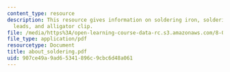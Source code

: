 ```yaml
---
content_type: resource
description: This resource gives information on soldering iron, soldering wires, clip
  leads, and alligator clip.
file: /media/https%3A/open-learning-course-data-rc.s3.amazonaws.com/8-02x-physics-ii-electricity-magnetism-with-an-experimental-focus-spring-2005/907ce49a9ad65341896c9cbc6d48a061_about_soldering.pdf
file_type: application/pdf
resourcetype: Document
title: about_soldering.pdf
uid: 907ce49a-9ad6-5341-896c-9cbc6d48a061
---
```

